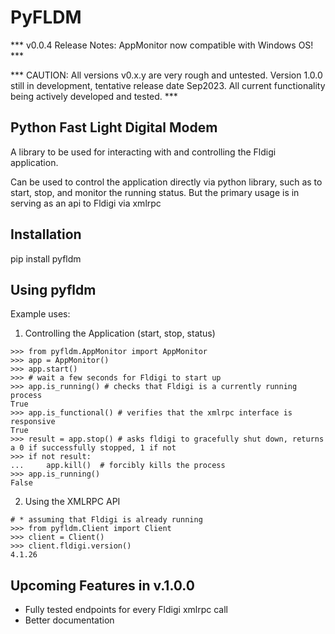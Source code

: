 # PyFLDM

*** v0.0.4 Release Notes: AppMonitor now compatible with Windows OS! ***

*** CAUTION: All versions v0.x.y are very rough and untested. Version 1.0.0 still in development, tentative release date Sep2023. All current functionality being actively developed and tested. ***

## Python Fast Light Digital Modem
A library to be used for interacting with and controlling the Fldigi application. 

Can be used to control the application directly via python library, such as to start, stop, and monitor the running status. But the primary usage is in serving as an api to Fldigi via xmlrpc

## Installation
pip install pyfldm

## Using pyfldm

Example uses:
1. Controlling the Application (start, stop, status)
```
>>> from pyfldm.AppMonitor import AppMonitor
>>> app = AppMonitor()
>>> app.start()
>>> # wait a few seconds for Fldigi to start up
>>> app.is_running() # checks that Fldigi is a currently running process
True
>>> app.is_functional() # verifies that the xmlrpc interface is responsive
True
>>> result = app.stop() # asks fldigi to gracefully shut down, returns a 0 if successfully stopped, 1 if not
>>> if not result:
...     app.kill()  # forcibly kills the process
>>> app.is_running()
False

```

2. Using the XMLRPC API
```
# * assuming that Fldigi is already running
>>> from pyfldm.Client import Client
>>> client = Client()
>>> client.fldigi.version()
4.1.26

```
## Upcoming Features in v.1.0.0
* Fully tested endpoints for every Fldigi xmlrpc call
* Better documentation